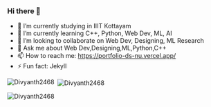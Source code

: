 ### Hi there 👋

- 🔭 I’m currently studying in IIIT Kottayam
- 🌱 I’m currently learning C++, Python, Web Dev, ML, AI
- 👯 I’m looking to collaborate on Web Dev, Designing, ML Research
- 💬 Ask me about Web Dev,Designing,ML,Python,C++
- 📫 How to reach me: https://portfolio-ds-nu.vercel.app/
- ⚡ Fun fact: Jekyll
<p><img align="left" src="https://github-readme-stats.vercel.app/api/top-langs?username=Divyanth2468&show_icons=true&locale=en&layout=compact" alt="Divyanth2468" /></p>

<p>&nbsp;<img align="center" src="https://github-readme-stats.vercel.app/api?username=Divyanth2468&show_icons=true&locale=en" alt="Divyanth2468" /></p>

<p><img align="center" src="https://github-readme-streak-stats.herokuapp.com/?user=Divyanth2468&" alt="Divyanth2468" /></p>
